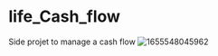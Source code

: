 # life_Cash_flow
Side projet to manage a cash flow 
![1655548045962](https://user-images.githubusercontent.com/53098930/179494001-37371f09-4a87-4e22-8095-fb9f3df86849.jpeg)
